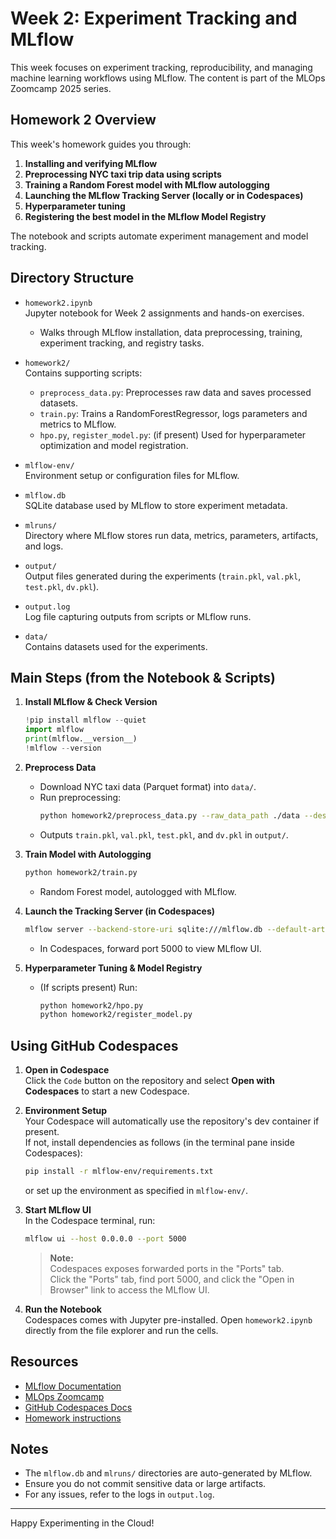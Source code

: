 # Week 2: Experiment Tracking and MLflow

This week focuses on experiment tracking, reproducibility, and managing machine learning workflows using MLflow. The content is part of the MLOps Zoomcamp 2025 series.

## Homework 2 Overview

This week's homework guides you through:

1. **Installing and verifying MLflow**
2. **Preprocessing NYC taxi trip data using scripts**
3. **Training a Random Forest model with MLflow autologging**
4. **Launching the MLflow Tracking Server (locally or in Codespaces)**
5. **Hyperparameter tuning**
6. **Registering the best model in the MLflow Model Registry**

The notebook and scripts automate experiment management and model tracking.

## Directory Structure

- `homework2.ipynb`  
  Jupyter notebook for Week 2 assignments and hands-on exercises.  
  - Walks through MLflow installation, data preprocessing, training, experiment tracking, and registry tasks.

- `homework2/`  
  Contains supporting scripts:
  - `preprocess_data.py`: Preprocesses raw data and saves processed datasets.
  - `train.py`: Trains a RandomForestRegressor, logs parameters and metrics to MLflow.
  - `hpo.py`, `register_model.py`: (if present) Used for hyperparameter optimization and model registration.

- `mlflow-env/`  
  Environment setup or configuration files for MLflow.

- `mlflow.db`  
  SQLite database used by MLflow to store experiment metadata.

- `mlruns/`  
  Directory where MLflow stores run data, metrics, parameters, artifacts, and logs.

- `output/`  
  Output files generated during the experiments (`train.pkl`, `val.pkl`, `test.pkl`, `dv.pkl`).

- `output.log`  
  Log file capturing outputs from scripts or MLflow runs.

- `data/`  
  Contains datasets used for the experiments.

## Main Steps (from the Notebook & Scripts)

1. **Install MLflow & Check Version**
   ```python
   !pip install mlflow --quiet
   import mlflow
   print(mlflow.__version__)
   !mlflow --version
   ```

2. **Preprocess Data**
   - Download NYC taxi data (Parquet format) into `data/`.
   - Run preprocessing:
     ```bash
     python homework2/preprocess_data.py --raw_data_path ./data --dest_path ./output
     ```
   - Outputs `train.pkl`, `val.pkl`, `test.pkl`, and `dv.pkl` in `output/`.

3. **Train Model with Autologging**
   ```bash
   python homework2/train.py
   ```
   - Random Forest model, autologged with MLflow.

4. **Launch the Tracking Server (in Codespaces)**
   ```bash
   mlflow server --backend-store-uri sqlite:///mlflow.db --default-artifact-root ./artifacts --host 0.0.0.0 --port 5000
   ```
   - In Codespaces, forward port 5000 to view MLflow UI.

5. **Hyperparameter Tuning & Model Registry**
   - (If scripts present) Run:
     ```bash
     python homework2/hpo.py
     python homework2/register_model.py
     ```

## Using GitHub Codespaces

1. **Open in Codespace**  
   Click the `Code` button on the repository and select **Open with Codespaces** to start a new Codespace.

2. **Environment Setup**  
   Your Codespace will automatically use the repository's dev container if present.  
   If not, install dependencies as follows (in the terminal pane inside Codespaces):

   ```bash
   pip install -r mlflow-env/requirements.txt
   ```

   or set up the environment as specified in `mlflow-env/`.

3. **Start MLflow UI**  
   In the Codespace terminal, run:

   ```bash
   mlflow ui --host 0.0.0.0 --port 5000
   ```

   > **Note:**  
   > Codespaces exposes forwarded ports in the "Ports" tab.  
   > Click the "Ports" tab, find port 5000, and click the "Open in Browser" link to access the MLflow UI.

4. **Run the Notebook**  
   Codespaces comes with Jupyter pre-installed. Open `homework2.ipynb` directly from the file explorer and run the cells.

## Resources

- [MLflow Documentation](https://mlflow.org/docs/latest/index.html)
- [MLOps Zoomcamp](https://github.com/DataTalksClub/mlops-zoomcamp)
- [GitHub Codespaces Docs](https://docs.github.com/en/codespaces)
- [Homework instructions](https://github.com/DataTalksClub/mlops-zoomcamp/blob/main/cohorts/2025/02-experiment-tracking/homework.md)

## Notes

- The `mlflow.db` and `mlruns/` directories are auto-generated by MLflow.
- Ensure you do not commit sensitive data or large artifacts.
- For any issues, refer to the logs in `output.log`.

---

Happy Experimenting in the Cloud!
